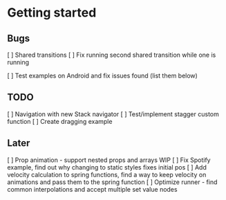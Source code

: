 # Getting started

## Bugs

[ ] Shared transitions
  [ ] Fix running second shared transition while one is running

[ ] Test examples on Android and fix issues found (list them below)

## TODO

[ ] Navigation with new Stack navigator
[ ] Test/implement stagger custom function
[ ] Create dragging example

## Later

[ ] Prop animation - support nested props and arrays WIP
[ ] Fix Spotify example, find out why changing to static styles fixes initial pos
[ ] Add velocity calculation to spring functions, find a way to keep velocity on 
    animations and pass them to the spring function
[ ] Optimize runner - find common interpolations and accept multiple set value nodes

